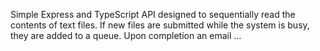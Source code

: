 Simple Express and TypeScript API designed to sequentially read the contents of text files. If new files are submitted while the system is busy, they are added to a queue. Upon completion an email …
